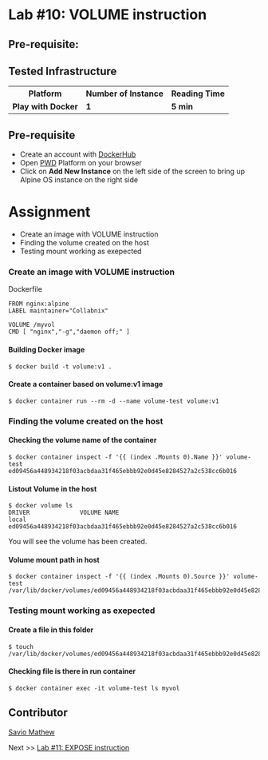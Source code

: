 # Lab #10: VOLUME instruction

## Pre-requisite:

## Tested Infrastructure

<table class="tg">
  <tr>
    <th class="tg-yw4l"><b>Platform</b></th>
    <th class="tg-yw4l"><b>Number of Instance</b></th>
    <th class="tg-yw4l"><b>Reading Time</b></th>
    
  </tr>
  <tr>
    <td class="tg-yw4l"><b> Play with Docker</b></td>
    <td class="tg-yw4l"><b>1</b></td>
    <td class="tg-yw4l"><b>5 min</b></td>
    
  </tr>
  
</table>

## Pre-requisite

- Create an account with [DockerHub](https://hub.docker.com)
- Open [PWD](https://labs.play-with-docker.com/) Platform on your browser 
- Click on **Add New Instance** on the left side of the screen to bring up Alpine OS instance on the right side

# Assignment
- Create an image with VOLUME instruction
- Finding the volume created on the host
- Testing mount working as exepected

### Create an image with VOLUME instruction
Dockerfile
```
FROM nginx:alpine
LABEL maintainer="Collabnix"

VOLUME /myvol
CMD [ "nginx","-g","daemon off;" ]
```
#### Building Docker image
```
$ docker build -t volume:v1 .
```
#### Create a container based on volume:v1 image
```
$ docker container run --rm -d --name volume-test volume:v1
```
### Finding the volume created on the host

#### Checking the volume name of the container
```
$ docker container inspect -f '{{ (index .Mounts 0).Name }}' volume-test
ed09456a448934218f03acbdaa31f465ebbb92e0d45e8284527a2c538cc6b016
```
#### Listout Volume in the host
```
$ docker volume ls
DRIVER              VOLUME NAME
local               ed09456a448934218f03acbdaa31f465ebbb92e0d45e8284527a2c538cc6b016
```
You will see the volume has been created.

#### Volume mount path in host
```
$ docker container inspect -f '{{ (index .Mounts 0).Source }}' volume-test
/var/lib/docker/volumes/ed09456a448934218f03acbdaa31f465ebbb92e0d45e8284527a2c538cc6b016/_data
```

### Testing mount working as exepected
#### Create a file in this folder
```
$ touch /var/lib/docker/volumes/ed09456a448934218f03acbdaa31f465ebbb92e0d45e8284527a2c538cc6b016/_data/mytestfile.txt
```
#### Checking file is there in run container
```
$ docker container exec -it volume-test ls myvol
```

## Contributor
[Savio Mathew](https://www.linkedin.com/in/saviovettoor)

Next >> [Lab #11: EXPOSE instruction](https://dockerlabs.collabnix.com/beginners/dockerfile/Lab%2311:EXPOSE_instruction.html)
